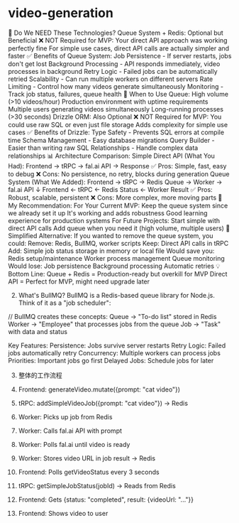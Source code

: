 # video-generation


🤔 Do We NEED These Technologies?
Queue System + Redis: Optional but Beneficial
❌ NOT Required for MVP:
Your direct API approach was working perfectly fine
For simple use cases, direct API calls are actually simpler and faster
✅ Benefits of Queue System:
Job Persistence - If server restarts, jobs don't get lost
Background Processing - API responds immediately, video processes in background
Retry Logic - Failed jobs can be automatically retried
Scalability - Can run multiple workers on different servers
Rate Limiting - Control how many videos generate simultaneously
Monitoring - Track job status, failures, queue health
🎯 When to Use Queue:
High volume (>10 videos/hour)
Production environment with uptime requirements
Multiple users generating videos simultaneously
Long-running processes (>30 seconds)
Drizzle ORM: Also Optional
❌ NOT Required for MVP:
You could use raw SQL or even just file storage
Adds complexity for simple use cases
✅ Benefits of Drizzle:
Type Safety - Prevents SQL errors at compile time
Schema Management - Easy database migrations
Query Builder - Easier than writing raw SQL
Relationships - Handle complex data relationships
📊 Architecture Comparison:
Simple Direct API (What You Had):
Frontend → tRPC → fal.ai API → Response
✅ Pros: Simple, fast, easy to debug
❌ Cons: No persistence, no retry, blocks during generation
Queue System (What We Added):
Frontend → tRPC → Redis Queue → Worker → fal.ai API
                     ↓
Frontend ← tRPC ← Redis Status ← Worker Result
✅ Pros: Robust, scalable, persistent
❌ Cons: More complex, more moving parts
🎯 My Recommendation:
For Your Current MVP:
Keep the queue system since we already set it up
It's working and adds robustness
Good learning experience for production systems
For Future Projects:
Start simple with direct API calls
Add queue when you need it (high volume, multiple users)
🔧 Simplified Alternative:
If you wanted to remove the queue system, you could:
Remove: Redis, BullMQ, worker scripts
Keep: Direct API calls in tRPC
Add: Simple job status storage in memory or local file
Would save you:
Redis setup/maintenance
Worker process management
Queue monitoring
Would lose:
Job persistence
Background processing
Automatic retries
💡 Bottom Line:
Queue + Redis = Production-ready but overkill for MVP
Direct API = Perfect for MVP, might need upgrade later








2. What's BullMQ?
BullMQ is a Redis-based queue library for Node.js. Think of it as a "job scheduler":

// BullMQ creates these concepts:
Queue    → "To-do list" stored in Redis
Worker   → "Employee" that processes jobs from the queue
Job      → "Task" with data and status

Key Features:
Persistence: Jobs survive server restarts
Retry Logic: Failed jobs automatically retry
Concurrency: Multiple workers can process jobs
Priorities: Important jobs go first
Delayed Jobs: Schedule jobs for later







3. 整体的工作流程

1. Frontend: generateVideo.mutate({prompt: "cat video"})
2. tRPC: addSimpleVideoJob({prompt: "cat video"}) → Redis
3. Worker: Picks up job from Redis
4. Worker: Calls fal.ai API with prompt
5. Worker: Polls fal.ai until video is ready
6. Worker: Stores video URL in job result → Redis
7. Frontend: Polls getVideoStatus every 3 seconds
8. tRPC: getSimpleJobStatus(jobId) → Reads from Redis
9. Frontend: Gets {status: "completed", result: {videoUrl: "..."}}
10. Frontend: Shows video to user